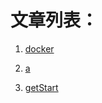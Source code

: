 # 文章列表：

1. [docker](https://blinl.github.io/posts/docker) 

2. [a](https://blinl.github.io/posts/docker/a) 

3. [getStart](https://blinl.github.io/posts/docker/getStart) 

